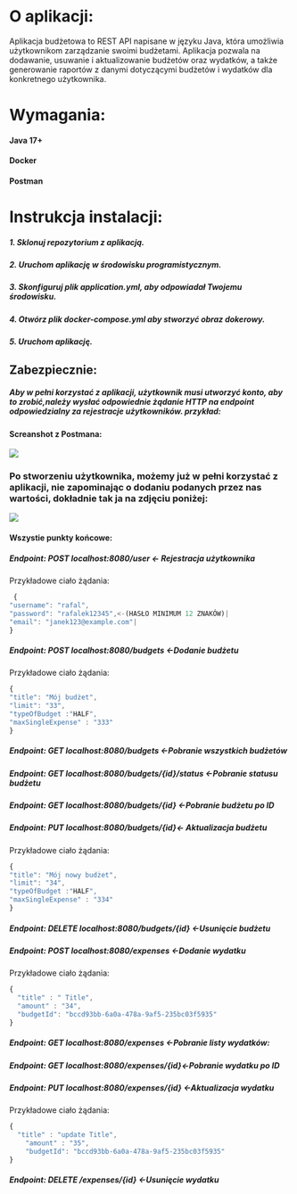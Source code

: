 # O aplikacji:

Aplikacja budżetowa to REST API napisane w języku Java, która umożliwia użytkownikom zarządzanie swoimi budżetami. Aplikacja pozwala na dodawanie, usuwanie i aktualizowanie budżetów oraz wydatków, a także generowanie raportów z danymi dotyczącymi budżetów i wydatków dla konkretnego użytkownika.


# Wymagania:

#### Java 17+

#### Docker

#### Postman

# Instrukcja instalacji:
##### 1. Sklonuj repozytorium z aplikacją.
##### 2. Uruchom aplikację w środowisku programistycznym.
##### 3. Skonfiguruj plik application.yml, aby odpowiadał Twojemu środowisku.
##### 4. Otwórz plik docker-compose.yml aby stworzyć obraz dokerowy.
##### 5. Uruchom aplikację.


## Zabezpiecznie:
##### Aby w pełni korzystać z aplikacji, użytkownik musi utworzyć konto, aby to zrobić,należy wysłać odpowiednie żądanie HTTP na endpoint odpowiedzialny za rejestracje użytkowników. przykład:
#### Screanshot z Postmana:
![](https://github.com/RafalLup/financialResources-master/blob/master/Screenshots/1.png?raw=true)
###   Po stworzeniu użytkownika, możemy już w pełni korzystać z aplikacji, nie zapominając o dodaniu podanych przez nas wartości, dokładnie tak ja na zdjęciu poniżej:
![](https://github.com/RafalLup/financialResources-master/blob/master/Screenshots/2.png?raw=true)

#### Wszystie punkty końcowe:
##### Endpoint: POST localhost:8080/user <- Rejestracja użytkownika
Przykładowe ciało żądania:
```javascript
 {
"username": "rafal",
"password": "rafalek12345",<-(HASŁO MINIMUM 12 ZNAKÓW)|
"email": "janek123@example.com"|
}
```
##### Endpoint: POST localhost:8080/budgets <-Dodanie budżetu
Przykładowe ciało żądania:
```javascript
{
"title": "Mój budżet",
"limit": "33",
"typeOfBudget :"HALF",
"maxSingleExpense" : "333"
}
```
##### Endpoint: GET localhost:8080/budgets <-Pobranie wszystkich budżetów
##### Endpoint: GET localhost:8080/budgets/{id}/status <-Pobranie statusu budżetu
##### Endpoint: GET localhost:8080/budgets/{id} <-Pobranie budżetu po ID
##### Endpoint: PUT localhost:8080/budgets/{id}<- Aktualizacja budżetu
Przykładowe ciało żądania:
```javascript
{
"title": "Mój nowy budżet",
"limit": "34",
"typeOfBudget :"HALF",
"maxSingleExpense" : "334"
}
```
##### Endpoint: DELETE localhost:8080/budgets/{id} <-Usunięcie budżetu

##### Endpoint: POST localhost:8080/expenses <-Dodanie wydatku
Przykładowe ciało żądania:
```javascript
{
  "title" : " Title",
  "amount" : "34",
  "budgetId": "bccd93bb-6a0a-478a-9af5-235bc03f5935"
}
```
##### Endpoint: GET localhost:8080/expenses <-Pobranie listy wydatków:
##### Endpoint: GET localhost:8080/expenses/{id}<-Pobranie  wydatku po ID
##### Endpoint: PUT localhost:8080/expenses/{id} <-Aktualizacja wydatku
Przykładowe ciało żądania:
```javascript
{ 
  "title" : "update Title",
    "amount" : "35",
    "budgetId": "bccd93bb-6a0a-478a-9af5-235bc03f5935"
}
```
##### Endpoint: DELETE /expenses/{id} <-Usunięcie wydatku
